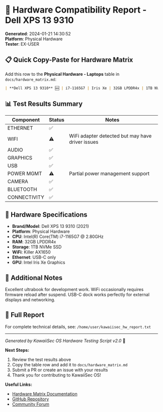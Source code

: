 # 🌸 Hardware Compatibility Report - Dell XPS 13 9310

**Generated**: 2024-01-21 14:30:52  
**Platform**: Physical Hardware  
**Tester**: EX-USER

## 📋 Quick Copy-Paste for Hardware Matrix

Add this row to the **Physical Hardware - Laptops** table in `docs/hardware_matrix.md`:

```markdown
| **Dell XPS 13 9310** 🆕 | i7-1165G7 | Iris Xe | 32GB LPDDR4x | 1TB NVMe | Killer AX1650 | USB-C only | ✅/✅ | ✅ | ✅ | ⚠️ | ✅ | ✅ | ✅ | ✅ | ⚠️ | WiFi firmware needed, occasional suspend issues | 2024-01-21 | EX-USER |
```

## 📊 Test Results Summary

| Component | Status | Notes |
|-----------|--------|-------|
| ETHERNET | ✅ |  |
| WIFI | ⚠️ | WiFi adapter detected but may have driver issues |
| AUDIO | ✅ |  |
| GRAPHICS | ✅ |  |
| USB | ✅ |  |
| POWER MGMT | ⚠️ | Partial power management support |
| CAMERA | ✅ |  |
| BLUETOOTH | ✅ |  |
| CONNECTIVITY | ✅ |  |

## 🔧 Hardware Specifications

- **Brand/Model**: Dell XPS 13 9310 (2021)
- **Platform**: Physical Hardware
- **CPU**: Intel(R) Core(TM) i7-1165G7 @ 2.80GHz
- **RAM**: 32GB LPDDR4x  
- **Storage**: 1TB NVMe SSD
- **WiFi**: Killer AX1650
- **Ethernet**: USB-C only
- **GPU**: Intel Iris Xe Graphics

## 📝 Additional Notes

Excellent ultrabook for development work. WiFi occasionally requires firmware reload after suspend. USB-C dock works perfectly for external displays and networking.

## 📄 Full Report

For complete technical details, see: `/home/user/kawaiisec_hw_report.txt`

---

*Generated by KawaiiSec OS Hardware Testing Script v2.0* 🌸

**Next Steps:**
1. Review the test results above
2. Copy the table row and add it to `docs/hardware_matrix.md`
3. Submit a PR or create an issue with your results
4. Thank you for contributing to KawaiiSec OS! 

**Useful Links:**
- [Hardware Matrix Documentation](docs/hardware_matrix.md)
- [GitHub Repository](https://github.com/your-org/KawaiiSec-OS)
- [Community Forum](https://forum.kawaiisec.com) 